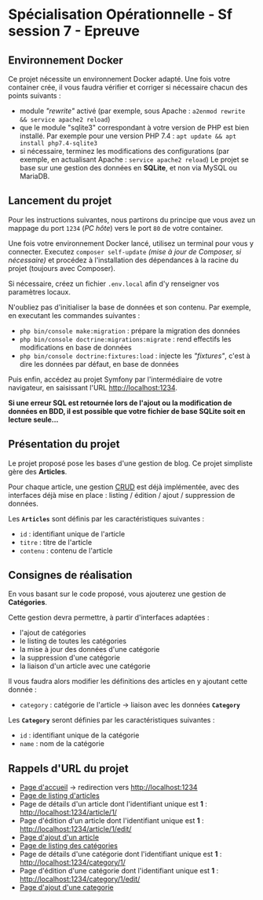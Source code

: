 Spécialisation Opérationnelle - Sf session 7 - Epreuve
==================================

## Environnement Docker ##

Ce projet nécessite un environnement Docker adapté. Une fois votre container crée, il vous faudra vérifier et corriger si nécessaire chacun des points suivants :
  * module *"rewrite"* activé (par exemple, sous Apache : `a2enmod rewrite && service apache2 reload`)
  * que le module "sqlite3" correspondant à votre version de PHP est bien installé. Par exemple pour une version PHP 7.4 : `apt update && apt install php7.4-sqlite3`
  * si nécessaire, terminez les modifications des configurations (par exemple, en actualisant Apache : `service apache2 reload`)
Le projet se base sur une gestion des données en **SQLite**, et non via MySQL ou MariaDB.


## Lancement du projet ##

Pour les instructions suivantes, nous partirons du principe que vous avez un mappage du port `1234` (*PC hôte*) vers le port `80` de votre container.

Une fois votre environnement Docker lancé, utilisez un terminal pour vous y connecter. Executez `composer self-update` *(mise à jour de Composer, si nécessaire)* et procédez à l'installation des dépendances à la racine du projet (toujours avec Composer). 

Si nécessaire, créez un fichier `.env.local` afin d'y renseigner vos paramètres locaux.

N'oubliez pas d'initialiser la base de données et son contenu. Par exemple, en executant les commandes suivantes : 
  * `php bin/console make:migration` : prépare la migration des données
  * `php bin/console doctrine:migrations:migrate` : rend effectifs les modifications en base de données
  * `php bin/console doctrine:fixtures:load` : injecte les *"fixtures"*, c'est à dire les données par défaut, en base de données

Puis enfin, accédez au projet Symfony par l'intermédiaire de votre navigateur, en saisissant l'URL [http://localhost:1234](http://localhost:1234). 

**Si une erreur SQL est retournée lors de l'ajout ou la modification de données en BDD, il est possible que votre fichier de base SQLite soit en lecture seule...**


## Présentation du projet ##

Le projet proposé pose les bases d'une gestion de blog. Ce projet simpliste gère des **Articles**.

Pour chaque article, une gestion [CRUD](https://fr.wikipedia.org/wiki/CRUD) est déjà implémentée, avec des interfaces déjà mise en place : listing / édition / ajout / suppression de données.

Les **`Articles`** sont définis par les caractéristiques suivantes :
  * `id` : identifiant unique de l'article
  * `titre` : titre de l'article
  * `contenu` : contenu de l'article


## Consignes de réalisation ##

En vous basant sur le code proposé, vous ajouterez une gestion de **Catégories**. 

Cette gestion devra permettre, à partir d'interfaces adaptées :
  * l'ajout de catégories
  * le listing de toutes les catégories
  * la mise à jour des données d'une catégorie
  * la suppression d'une catégorie
  * la liaison d'un article avec une catégorie

Il vous faudra alors modifier les définitions des articles en y ajoutant cette donnée : 
  * `category` : catégorie de l'article -> liaison avec les données **`Category`**

Les **`Category`** seront définies par les caractéristiques suivantes : 
  * `id` : identifiant unique de la catégorie
  * `name` : nom de la catégorie


## Rappels d'URL du projet ##

  * [Page d'accueil](http://localhost:1234) -> redirection vers [http://localhost:1234](http://localhost:1234/article)
  * [Page de listing d'articles](http://localhost:1234/article)
  * Page de détails d'un article dont l'identifiant unique est **1** : [http://localhost:1234/article/1/](http://localhost:1234/article/1/)
  * Page d'édition d'un article dont l'identifiant unique est **1** : [http://localhost:1234/article/1/edit/](http://localhost:1234/article/1/edit/)
  * [Page d'ajout d'un article](http://localhost:1234/article/new/)
  * [Page de listing des catégories](http://localhost:1234/category)
  * Page de détails d'une catégorie dont l'identifiant unique est **1** : [http://localhost:1234/category/1/](http://localhost:1234/category/1/)
  * Page d'édition d'une catégorie dont l'identifiant unique est **1** : [http://localhost:1234/category/1/edit/](http://localhost:1234/category/1/edit/)
  * [Page d'ajout d'une categorie](http://localhost:1234/category/new/)

